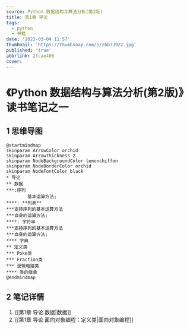 ```yaml
---
source: Python 数据结构与算法分析(第2版)
title: 第1章 导论
tags:
  - python
  - 书籍
date: '2023-03-04 11:57'
thumbnail: 'https://thumbsnap.com/i/z6b3J9z2.jpg'
published: 'true'
abbrlink: 2fcae400
cover:
---
```

# 《Python 数据结构与算法分析(第2版)》读书笔记之一
## 1 思维导图
```plantuml
@startmindmap
skinparam ArrowColor orchid
skinparam ArrowThickness 2
skinparam NodeBackgroundColor lemonchiffon
skinparam NodeBorderColor orchid
skinparam NodeFontColor black
* 导论
** 数据
***:序列
		基本运算方法;
****: **列表**
***支持序列的基本运算方法
***自身的运算方法;
****: 字符串
***支持序列的基本运算方法
***自身的运算方法;
**** 字典
** 定义类
*** Poke类
*** Fraction类
*** 逻辑电路类
**** 类的继承
@endmindmap
```

## 2 笔记详情
1. [[第1章 导论 数据|数据]]
2. [[第1章 导论 面向对象编程：定义类|面向对象编程]]

